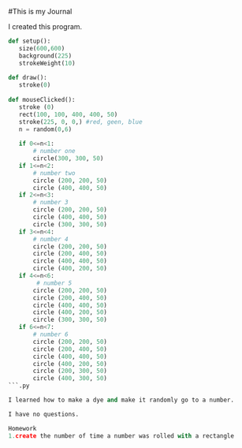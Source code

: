 #This is my Journal
 
 I created this program. 
 ```.py
def setup():
    size(600,600)
    background(225)
    strokeWeight(10)
    
def draw():
    stroke(0)
    
def mouseClicked():
    stroke (0)
    rect(100, 100, 400, 400, 50)
    stroke(225, 0, 0,) #red, geen, blue
    n = random(0,6)
    
    if 0<=n<1:
        # number one 
        circle(300, 300, 50)
    if 1<=n<2:
        # number two
        circle (200, 200, 50) 
        circle (400, 400, 50) 
    if 2<=n<3:
        # number 3
        circle (200, 200, 50) 
        circle (400, 400, 50)
        circle (300, 300, 50) 
    if 3<=n<4:
        # number 4
        circle (200, 200, 50)
        circle (200, 400, 50)
        circle (400, 400, 50) 
        circle (400, 200, 50)
    if 4<=n<6:
         # number 5
        circle (200, 200, 50)
        circle (200, 400, 50)
        circle (400, 400, 50) 
        circle (400, 200, 50)
        circle (300, 300, 50) 
    if 6<=n<7:
        # number 6
        circle (200, 200, 50)
        circle (200, 400, 50)
        circle (400, 400, 50) 
        circle (400, 200, 50)
        circle (200, 300, 50)
        circle (400, 300, 50) 
```.py 

I learned how to make a dye and make it randomly go to a number.

I have no questions.

Homework 
1.create the number of time a number was rolled with a rectangle





